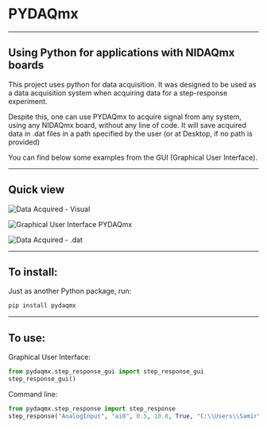 # PYDAQmx

----
Using Python for applications with NIDAQmx boards
----

This project uses python for data acquisition. It 
was designed to be used as a data acquisition system 
when acquiring data for a step-response experiment. 

Despite this, one can use PYDAQmx to acquire signal from 
any system, using any NIDAQmx board, without any line 
of code. It will save acquired data in .dat files in 
a path specified by the user (or at Desktop, if no 
path is provided)

You can find below some examples from the GUI (Graphical 
User Interface).

---
Quick view
---

![Data Acquired - Visual](https://raw.githubusercontent.com/samirmartins/pydaqmx/main/figures/data_acquired.png?token=GHSAT0AAAAAAB7LEONB3UZSEANPU7FLT36AY76LTZA)

![Graphical User Interface PYDAQmx](https://raw.githubusercontent.com/samirmartins/pydaqmx/main/figures/gui.png?token=GHSAT0AAAAAAB7LEONBM2EW5CN4N2PKG6FWY76LSRA)

![Data Acquired - .dat](https://raw.githubusercontent.com/samirmartins/pydaqmx/main/figures/data.png?token=GHSAT0AAAAAAB7LEONB7NYLHPLWVU6QRGHSY76LTKA)


---
To install:
---

Just as another Python package, run:

```python
pip install pydaqmx
```

---
To use:
---

Graphical User Interface:

```python
from pydaqmx.step_response_gui import step_response_gui
step_response_gui()
```

Command line:

```python
from pydaqmx.step_response import step_response
step_response("AnalogInput", "ai0", 0.5, 10.0, True, "C:\\Users\\Samir\\Desktop")
```